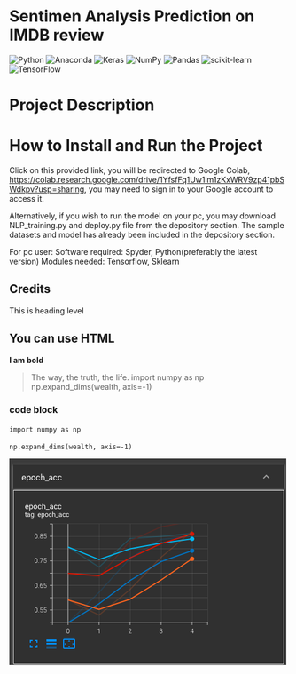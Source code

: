 # Sentimen Analysis Prediction on IMDB review
 
![Python](https://img.shields.io/badge/python-3670A0?style=for-the-badge&logo=python&logoColor=ffdd54)
 ![Anaconda](https://img.shields.io/badge/Anaconda-%2344A833.svg?style=for-the-badge&logo=anaconda&logoColor=white)
 ![Keras](https://img.shields.io/badge/Keras-%23D00000.svg?style=for-the-badge&logo=Keras&logoColor=white)
 ![NumPy](https://img.shields.io/badge/numpy-%23013243.svg?style=for-the-badge&logo=numpy&logoColor=white)
 ![Pandas](https://img.shields.io/badge/pandas-%23150458.svg?style=for-the-badge&logo=pandas&logoColor=white)
 ![scikit-learn](https://img.shields.io/badge/scikit--learn-%23F7931E.svg?style=for-the-badge&logo=scikit-learn&logoColor=white)
 ![TensorFlow](https://img.shields.io/badge/TensorFlow-%23FF6F00.svg?style=for-the-badge&logo=TensorFlow&logoColor=white)

# Project Description 


# How to Install and Run the Project 
Click on this provided link, you will be redirected to Google Colab, https://colab.research.google.com/drive/1YfsfFq1Uw1im1zKxWRV9zp41pbSWdkpv?usp=sharing, 
you may need to sign in to your Google account to access it. 

Alternatively, if you wish to run the model on your pc, you may download NLP_training.py and deploy.py file from the depository section. The sample datasets and model has already been included in the depository section. 

For pc user: 
Software required: Spyder, Python(preferably the latest version) 
Modules needed: Tensorflow, Sklearn 


## Credits
This is heading level 

<h2>You can use HTML</h2>

**I am bold**

>The way, the truth, the life. 
>import numpy as np 
>np.expand_dims(wealth, axis=-1)


### code block 

`import numpy as np`

`np.expand_dims(wealth, axis=-1)`

![alt text](static/1.png)







